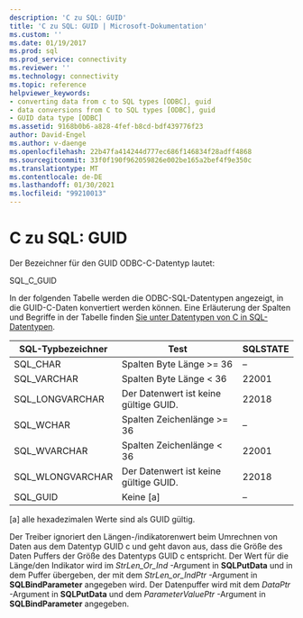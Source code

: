 ```yaml
---
description: 'C zu SQL: GUID'
title: 'C zu SQL: GUID | Microsoft-Dokumentation'
ms.custom: ''
ms.date: 01/19/2017
ms.prod: sql
ms.prod_service: connectivity
ms.reviewer: ''
ms.technology: connectivity
ms.topic: reference
helpviewer_keywords:
- converting data from c to SQL types [ODBC], guid
- data conversions from C to SQL types [ODBC], guid
- GUID data type [ODBC]
ms.assetid: 9168b0b6-a828-4fef-b8cd-bdf439776f23
author: David-Engel
ms.author: v-daenge
ms.openlocfilehash: 22b47fa414244d777ec686f146834f28adff4868
ms.sourcegitcommit: 33f0f190f962059826e002be165a2bef4f9e350c
ms.translationtype: MT
ms.contentlocale: de-DE
ms.lasthandoff: 01/30/2021
ms.locfileid: "99210013"
---
```

# <a name="c-to-sql-guid"></a>C zu SQL: GUID
Der Bezeichner für den GUID ODBC-C-Datentyp lautet:  
  
 SQL_C_GUID  
  
 In der folgenden Tabelle werden die ODBC-SQL-Datentypen angezeigt, in die GUID-C-Daten konvertiert werden können. Eine Erläuterung der Spalten und Begriffe in der Tabelle finden [Sie unter Datentypen von C in SQL-Datentypen](../../../odbc/reference/appendixes/converting-data-from-c-to-sql-data-types.md).  
  
|SQL-Typbezeichner|Test|SQLSTATE|  
|-------------------------|----------|--------------|  
|SQL_CHAR|Spalten Byte Länge >= 36|–|  
|SQL_VARCHAR|Spalten Byte Länge < 36|22001|  
|SQL_LONGVARCHAR|Der Datenwert ist keine gültige GUID.|22018|  
|SQL_WCHAR|Spalten Zeichenlänge >= 36|–|  
|SQL_WVARCHAR|Spalten Zeichenlänge < 36|22001|  
|SQL_WLONGVARCHAR|Der Datenwert ist keine gültige GUID.|22018|  
|SQL_GUID|Keine [a]|–|  
  
 [a] alle hexadezimalen Werte sind als GUID gültig.  
  
 Der Treiber ignoriert den Längen-/indikatorenwert beim Umrechnen von Daten aus dem Datentyp GUID c und geht davon aus, dass die Größe des Daten Puffers der Größe des Datentyps GUID c entspricht. Der Wert für die Länge/den Indikator wird im *StrLen_Or_Ind* -Argument in **SQLPutData** und in dem Puffer übergeben, der mit dem *StrLen_or_IndPtr* -Argument in **SQLBindParameter** angegeben wird. Der Datenpuffer wird mit dem *DataPtr* -Argument in **SQLPutData** und dem *ParameterValuePtr* -Argument in **SQLBindParameter** angegeben.
